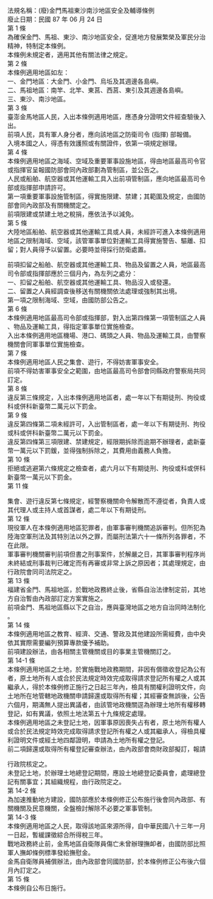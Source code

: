法規名稱：(廢)金門馬祖東沙南沙地區安全及輔導條例  
廢止日期：民國 87 年 06 月 24 日  
第 1 條  
為確保金門、馬祖、東沙、南沙地區安全，促進地方發展繁榮及軍民分治  
精神，特制定本條例。  
本條例未規定者，適用其他有關法律之規定。  
第 2 條  
本條例適用地區如左：  
一、金門地區：大金門、小金門、烏坵及其週邊各島嶼。  
二、馬祖地區：南竿、北竿、東莒、西莒、東引及其週邊各島嶼。  
三、東沙、南沙地區。  
第 3 條  
臺澎金馬地區人民，入出本條例適用地區，應憑身分證明文件經查驗後入  
出。  
前項人民，具有軍人身分者，應向該地區之防衛司令 (指揮) 部報備。  
入境本國之人，得憑有效護照或有關證件，依第一項規定辦理。  
第 4 條  
本條例適用地區之海域、空域及重要軍事設施地區，得由地區最高司令官  
或指揮官呈報國防部會同內政部劃為管制區，並公告之。  
人民或船舶、航空器或其他運輸工具入出前項管制區，應向地區最高司令  
部或指揮部申請許可。  
第一項重要軍事設施管制區，得實施限建、禁建；其範圍及規定，由國防  
部會同內政部及有關機關定之。  
前項限建或禁建土地之稅捐，應依法予以減免。  
第 5 條  
大陸地區船舶、航空器或其他運輸工具或人員，未經許可進入本條例適用  
地區之限制海域、空域，該管軍事單位對運輸工具得實施警告、驅離、扣  
留；對人員得予以留置。必要時並得採行防衛處置。  


前項扣留之船舶、航空器或其他運輸工具、物品及留置之人員，地區最高  
司令部或指揮部應於三個月內，為左列之處分：  
一、扣留之船舶、航空器或其他運輸工具、物品沒入或發還。  
二、留置之人員經調查後移送有關機關依法處理或強制其出境。  
第一項之限制海域、空域，由國防部公告之。  
第 6 條  
本條例適用地區最高司令部或指揮部，對入出第四條第一項管制區之人員  
、物品及運輸工具，得指定軍事單位實施檢查。  
入出本條例適用地區機場、港口、碼頭之人員、物品及運輸工具，由警察  
機關會同軍事單位實施檢查。  
第 7 條  
本條例適用地區人民之集會、遊行，不得妨害軍事安全。  
前項不得妨害軍事安全之範圍，由地區最高司令部會同縣政府警察局共同  
訂定。  
第 8 條  
違反第三條規定，入出本條例適用地區者，處一年以下有期徒刑、拘役或  
科或併科新臺幣二萬元以下罰金。  
第 9 條  
違反第四條第二項未經許可，入出管制區者，處一年以下有期徒刑、拘役  
或科或併科新臺幣二萬元以下罰金。  
違反第四條第三項限建、禁建規定，經限期拆除而逾期不辦理者，處新臺  
幣一萬元以下罰鍰，並得強制拆除之，其費用由義務人負擔。  
第 10 條  
拒絕或逃避第六條規定之檢查者，處六月以下有期徒刑、拘役或科或併科  
新臺幣一萬元以下罰金。  
第 11 條  


集會、遊行違反第七條規定，經警察機關命令解散而不遵從者，負責人或  
其代理人或主持人或首謀者，處二年以下有期徒刑。  
第 12 條  
現役軍人在本條例適用地區犯罪者，由軍事審判機關追訴審判。但所犯為  
陸海空軍刑法及其特別法以外之罪，而屬刑法第六十一條所列各罪者，不  
在此限。  
軍事審判機關審判前項但書之刑事案件，於解嚴之日，其軍事審判程序尚  
未終結或刑事裁判已確定而有再審或非常上訴之原因者；其處理規定，由  
行政院會同司法院定之。  
第 13 條  
福建省金門、馬祖地區，於戰地政務終止後，省縣自治法律制定前，其地  
方自治暫由內政部訂定方案實施之。  
前項金門、馬祖地區縣以下之自治，應與臺灣地區之地方自治同時法制化  
。  
第 14 條  
本條例適用地區之教育、經濟、交通、警政及其他建設所需經費，由中央  
依其實際需要編列預算專款優予補助。  
前項建設辦法，由各相關主管機關或目的事業主管機關訂之。  
第 14-1 條  
本條例適用地區之土地，於實施戰地政務期間，非因有償徵收登記為公有  
者，原土地所有人或合於民法規定時效完成取得請求登記所有權之人或其  
繼承人，得於本條例修正施行之日起三年內，檢具有關權利證明文件，向  
土地所在地管轄地政機關申請歸還或取得所有權；其經審查無誤後，公告  
六個月，期滿無人提出異議者，由該管地政機關逕為辦理土地所有權移轉  
登記，如有異議，依照土地法第五十九條規定處理。  
本條例適用地區之未登記土地，因軍事原因喪失占有者，原土地所有權人  
或合於民法規定時效完成取得請求登記所有權之人或其繼承人，得檢具權  
利證明文件或經土地四鄰證明，申請為土地所有權之登記。  
前二項歸還或取得所有權登記審查辦法，由內政部會商財政部擬訂，報請  


行政院核定之。  
未登記土地，於辦理土地總登記期間，應設土地總登記委員會，處理總登  
記有關事宜；其組織規程，由行政院定之。  
第 14-2 條  
為加速推動地方建設，國防部應於本條例修正公布施行後會同內政部、有  
關機關及民意機關，全盤檢討解除不必要之軍事管制。  
第 14-3 條  
本條例適用地區之人民，取得該地區來源所得，自中華民國八十三年一月  
一日起，暫緩課徵綜合所得稅三年。  
戰地政務終止前，金馬地區自衛隊員傷亡未曾辦理撫卹者，由國防部比照  
軍人撫卹條例標準發給撫慰金。  
金馬自衛隊員補償辦法，由內政部會同國防部，於本條例修正公布後六個  
月內訂定之。  
第 15 條  
本條例自公布日施行。  


